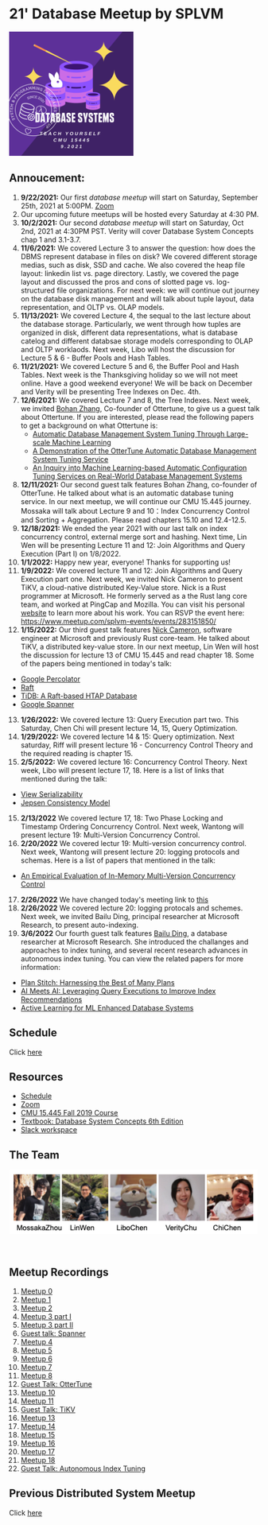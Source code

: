 # 21' Database Meetup by SPLVM

<img src="assets/15445logo.png" alt="database meetup logo" width="250"/>

## Annoucement:

1. **9/22/2021:** Our first *database meetup* will start on Saturday, September 25th, 2021 at 5:00PM.
   [Zoom](https://zoom.us/j/98807003493?pwd=YUhvZ3pUQy85MkhtZzVSaFZBL1k4dz09)
2. Our upcoming future meetups will be hosted every Saturday at 4:30 PM.
3. **10/2/2021:** Our second *database meetup* will start on Saturday, Oct 2nd, 2021 at 4:30PM PST. Verity will cover Database System Concepts chap 1 and 3.1-3.7. 
4. **11/6/2021:** We covered Lecture 3 to answer the question: how does the DBMS represent database in files on disk? We covered different storage medias, such as disk, SSD and cache. We also covered the heap file layout: linkedin list vs. page directory. Lastly, we covered the page layout and discussed the pros and cons of slotted page vs. log-structured file organizations. For next week: we will continue out journey on the database disk management and will talk about tuple layout, data representation, and OLTP vs. OLAP models. 
5. **11/13/2021:** We covered Lecture 4, the sequal to the last lecture about the database storage. Particularly, we went through how tuples are organized in disk, different data representations, what is database catelog and different databsae storage models corresponding to OLAP and OLTP worklaods. Next week, Libo will host the discussion for Lecture 5 & 6 - Buffer Pools and Hash Tables.
6. **11/21/2021:** We covered Lecture 5 and 6, the Buffer Pool and Hash Tables. Next week is the Thanksgiving holiday so we will not meet online. Have a good weekend everyone! We will be back on December and Verity will be presenting Tree Indexes on Dec. 4th. 
7. **12/6/2021:** We covered Lecture 7 and 8, the Tree Indexes. Next week, we invited [Bohan Zhang](https://www.linkedin.com/in/bohan-zhang-52b17714b/), Co-founder of Ottertune, to give us a guest talk about Ottertune. If you are interested, please read the following papers to get a background on what Ottertune is: 
   - [Automatic Database Management System Tuning Through Large-scale Machine Learning](https://www.cs.cmu.edu/~pavlo/papers/p1009-van-aken.pdf)
   - [A Demonstration of the OtterTune Automatic Database Management System Tuning Service](http://www.vldb.org/pvldb/vol11/p1910-zhang.pdf)
   - [An Inquiry into Machine Learning-based Automatic Configuration Tuning Services on Real-World Database Management Systems](https://www.cs.cmu.edu/~pavlo/papers/p1241-aken.pdf)
8. **12/11/2021:** Our second guest talk features Bohan Zhang, co-founder of OtterTune. He talked about what is an automatic database tuning service. In our next meetup, we will continue our CMU 15.445 journey. Mossaka will talk about Lecture 9 and 10：Index Concurrency Control and Sorting + Aggregation. Please read chapters 15.10 and 12.4-12.5. 
9. **12/18/2021:** We ended the year 2021 with our last talk on index concurrency control, external merge sort and hashing. Next time, Lin Wen will be presenting Lecture 11 and 12: Join Algorithms and Query Execution (Part I) on 1/8/2022.  
10. **1/1/2022:** Happy new year, everyone! Thanks for supporting us!
11. **1/9/2022:** We covered lecture 11 and 12: Join Algorithms and Query Execution part one. Next week, we invited Nick Cameron to present TiKV, a cloud-native distributed Key-Value store. Nick is a Rust programmer at Microsoft. He formerly served as a the Rust lang core team, and worked at PingCap and Mozilla. You can visit his personal [website](https://www.ncameron.org) to learn more about his work. You can RSVP the event here: https://www.meetup.com/splvm-events/events/283151850/
12. **1/15/2022:** Our third guest talk features [Nick Cameron]((https://www.ncameron.org)), software engineer at Microsoft and previously Rust core-team. He talked about TiKV, a distributed key-value store. In our next meetup, Lin Wen will host the discussion for lecture 13 of CMU 15.445 and read chapter 18. Some of the papers being mentioned in today's talk: 
   - [Google Percolator](https://storage.googleapis.com/pub-tools-public-publication-data/pdf/36726.pdf)
   - [Raft](https://raft.github.io/raft.pdf)
   - [TiDB: A Raft-based HTAP Database](https://www.vldb.org/pvldb/vol13/p3072-huang.pdf)
   - [Google Spanner](https://static.googleusercontent.com/media/research.google.com/en//archive/spanner-osdi2012.pdf)
13. **1/26/2022:** We covered lecture 13: Query Execution part two. This Saturday, Chen Chi will present lecture 14, 15, Query Optimization. 
14. **1/29/2022:** We covered lecture 14 & 15: Query optimization. Next saturday, Riff will present lecture 16 - Concurrency Control Theory and the required reading is chapter 15. 
15. **2/5/2022:** We covered lecture 16: Concurrency Control Theory. Next week, Libo will present lecture 17, 18. Here is a list of links that mentioned during the talk: 
   - [View Serializability](https://www.geeksforgeeks.org/view-serializability-in-dbms/)
   - [Jepsen Consistency Model](https://jepsen.io/consistency)
15. **2/13/2022** We covered lecture 17, 18: Two Phase Locking and Timestamp Ordering Concurrency Control. Next week, Wantong will present lecture 19: Multi-Version Concurrency Control. 
16. **2/20/2022** We covered lectur 19: Multi-version concurrency control. Next week, Wantong will present lecture 20: logging protocols and schemas. Here is a list of papers that mentioned in the talk:
   - [An Empirical Evaluation of In-Memory Multi-Version Concurrency Control](https://www.vldb.org/pvldb/vol10/p781-Wu.pdf)
17. **2/26/2022** We have changed today's meeting link to [this](https://zoom.us/j/98807003493?pwd=YUhvZ3pUQy85MkhtZzVSaFZBL1k4dz09)
18. **2/26/2022** We covered lecture 20: logging protocals and schemes. Next week, we invited Bailu Ding, principal researcher at Microsoft Research, to present auto-indexing. 
19. **3/6/2022** Our fourth guest talk features [Bailu Ding](https://www.microsoft.com/en-us/research/people/badin/), a database researcher at Microsoft Research. She introduced the challanges and approaches to index tuning, and several recent research advances in autonomous index tuning. You can view the related papers for more information:
   - [Plan Stitch: Harnessing the Best of Many Plans](https://www.microsoft.com/en-us/research/uploads/prod/2018/07/p1123-ding.pdf)
   - [AI Meets AI: Leveraging Query Executions to Improve Index Recommendations](https://www.microsoft.com/en-us/research/uploads/prod/2019/04/regression_sigmod2019_CR.pdf)
   - [Active Learning for ML Enhanced Database Systems](https://dl.acm.org/doi/pdf/10.1145/3318464.3389768)


## Schedule

Click [here](https://docs.google.com/spreadsheets/d/e/2PACX-1vTQYCQvUXoG0_C8hJgf9l-UddUZGxIxbLqPOrbGQGpSbl4n1D6tRzXFqZwl9fZCo-Dcn2RCE6W_1oRY/pubhtml)

## Resources

- [Schedule](https://docs.google.com/spreadsheets/d/e/2PACX-1vTQYCQvUXoG0_C8hJgf9l-UddUZGxIxbLqPOrbGQGpSbl4n1D6tRzXFqZwl9fZCo-Dcn2RCE6W_1oRY/pubhtml?gid=242293822&single=true)
- [Zoom](https://us06web.zoom.us/j/88313732922?pwd=QzVDVDc4NU1adGtzZWRxWlhmNTdFQT09)
- [CMU 15.445 Fall 2019 Course](https://15445.courses.cs.cmu.edu/fall2019/schedule.html)
- [Textbook: Database System Concepts 6th Edition](https://www.db-book.com/db6/)
- [Slack workspace](https://join.slack.com/t/splvm/shared_invite/zt-11c7tkyoy-gNOtZWwSZsE2UFOtXBw2Wg)

## The Team

<img src="assets/TeamCombinedNamed.png" alt="team photo" width="500"/>

![]()

## Meetup Recordings

1. [Meetup 0](https://youtu.be/j_ndKUIIOkI)
2. [Meetup 1](https://youtu.be/uy5OHxU7v9U)
3. [Meetup 2](https://youtu.be/3iX8nwBkuT4)
4. [Meetup 3 part I](https://youtu.be/lzT9SKWC1YU)
5. [Meetup 3 part II](https://youtu.be/_BXK8I7PfnU)
6. [Guest talk: Spanner](https://youtu.be/Mf2JWbRV1j8)
7. [Meetup 4](https://youtu.be/iPNeNGqMuw0)
8. [Meetup 5](https://youtu.be/RSUmAGvDdLQ)
9. [Meetup 6](https://youtu.be/Wk1UQgKKm78)
10. [Meetup 7](https://www.youtube.com/watch?v=UrvVQBg5-bY)
11. [Meetup 8](https://youtu.be/yzt0W8HxpMk)
12. [Guest Talk: OtterTune](https://youtu.be/6y4VJb7SMNY)
13. [Meetup 10](https://youtu.be/Z09Y6Exx-RQ)
14. [Meetup 11](https://youtu.be/4WABi3tAuu8)
15. [Guest Talk: TiKV](https://youtu.be/gdZw48GkPtk)
16. [Meetup 13](https://youtu.be/NQCiDNLlmfk)
17. [Meetup 14](https://youtu.be/iS1geD4UULY)
18. [Meetup 15](https://youtu.be/yiL5Chv9WbI)
19. [Meetup 16](https://youtu.be/5QzgwClhdO8)
20. [Meetup 17](https://youtu.be/D-kozcFSj3I)
21. [Meetup 18](https://youtu.be/qAGbCMV5wdY)
22. [Guest Talk: Autonomous Index Tuning](https://youtu.be/AilIgqKgC_0)

## Previous Distributed System Meetup
Click [here](https://microsoft-distributed-system-meetup.github.io/distsys-meetup/)
